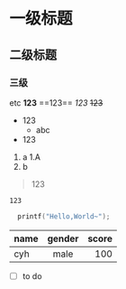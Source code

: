 # 一级标题
##  二级标题
### 三级
etc
**123**
==123==
*123*
~~123~~
- 123
    - abc
- 123

1. a
   1.A
2. b    
   
>123

`123`
``` c
  printf("Hello,World~");
```
| name | gender | score |
| :--- | :----: | ----: |
| cyh  |  male  |   100 |

- [ ] to do